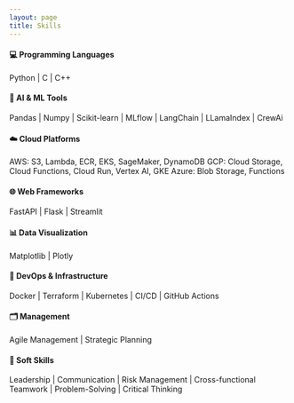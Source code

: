 ```yaml
---
layout: page
title: Skills
---
```


#### 💻 Programming Languages
Python \| C \| C++

#### 🧠 AI & ML Tools
Pandas \| Numpy \| Scikit-learn \| MLflow \| LangChain \| LLamaIndex \| CrewAi

#### ☁️ Cloud Platforms
AWS: S3, Lambda, ECR, EKS, SageMaker, DynamoDB
GCP: Cloud Storage, Cloud Functions, Cloud Run, Vertex AI, GKE
Azure: Blob Storage, Functions

#### 🌐 Web Frameworks
FastAPI \| Flask \| Streamlit

#### 📊 Data Visualization
Matplotlib \| Plotly

#### 🔧 DevOps & Infrastructure
Docker \| Terraform \| Kubernetes \| CI/CD \| GitHub Actions

#### 🗂️ Management
Agile Management \| Strategic Planning

#### 🤝 Soft Skills
Leadership \| Communication \| Risk Management \| Cross-functional Teamwork \| Problem-Solving \| Critical Thinking
